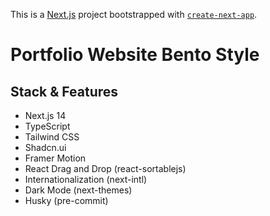 This is a [Next.js](https://nextjs.org/) project bootstrapped with [`create-next-app`](https://github.com/vercel/next.js/tree/canary/packages/create-next-app).

# Portfolio Website Bento Style

## Stack & Features
- Next.js 14
- TypeScript
- Tailwind CSS
- Shadcn.ui
- Framer Motion
- React Drag and Drop (react-sortablejs)
- Internationalization (next-intl)
- Dark Mode (next-themes)
- Husky (pre-commit)